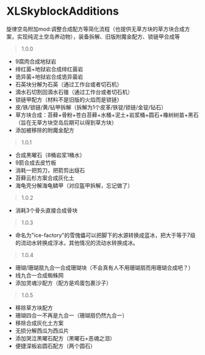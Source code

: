 # XLSkyblockAdditions
旋律空岛附加mod:调整合成配方等简化流程（也提供无草方块的草方块合成方案，实现纯泥土空岛养动物），装备拆解、旧版附魔金配方、锁链甲合成等

> 1.0.0
- 9腐肉合成地狱岩
- 绯红菌+地狱岩合成绯红菌岩
- 诡异菌+地狱岩合成诡异菌岩
- 石英块分解为石英（通过工作台或者切石机）
- 滴水石切割回滴水石锥（通过工作台或者切石机）
- 锁链甲配方（材料不是旧版的火焰而是锁链）
- 皮/铁/锁链/黄/钻甲拆解（拆解为1个皮革/铁锭/锁链/金锭/钻石）
- 草方块合成：苔藓+骨粉+苍白苔藓+水桶+泥土+岩浆桶+圆石+橡树树苗+黑石（旨在无草方块空岛后期可以得到草方块）
- 添加被移除的附魔金配方
> 1.0.1
- 合成黑曜石（8桶岩浆1桶水）
- 9箭合成去皮竹板
- 消耗一把剪刀，把箭剪出燧石
- 苔藓云杉方案合成灰化土
- 海龟壳分解海龟鳞甲（对应盔甲拆解，忘记做了）
> 1.0.2
- 消耗3个骨头直接合成骨块
> 1.0.3
- 命名为"ice-factory"的雪傀儡可以把脚下的水源转换成蓝冰，把大于等于7级的流动水转换成浮冰，其他情况的流动水转换成冰。
> 1.0.4
- 珊瑚/珊瑚扇九合一合成珊瑚块（不会真有人不用珊瑚扇而用珊瑚合成吧？）
- 线九合一合成蜘蛛网
- 添加灵魂沙配方（配方是鸡蛋包裹沙子）
> 1.0.5
- 移除草方块配方
- 珊瑚四合一不再是九合一（珊瑚扇仍然九合一）
- 移除合成灰化土方案
- 无损分解西瓜为西瓜片
- 添加哭泣黑曜石配方（黑曜石+恶魂之泪）
- 便捷深板岩圆石配方（两个圆石）
